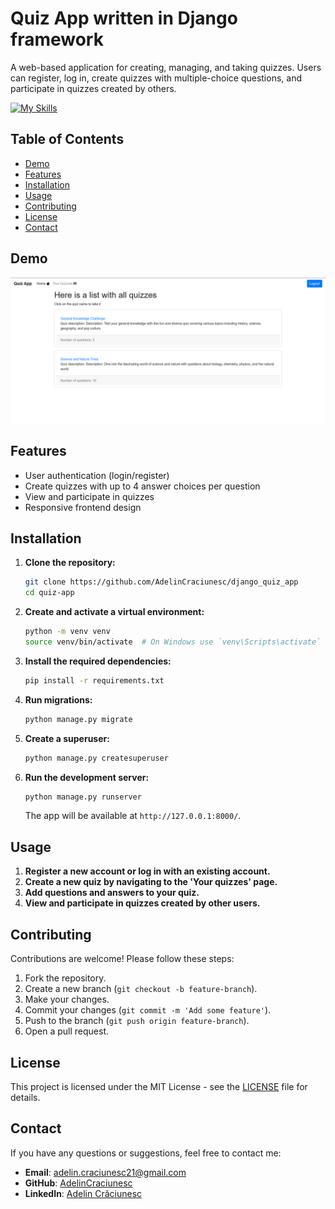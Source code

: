 # Quiz App written in Django framework

A web-based application for creating, managing, and taking quizzes. Users can register, log in, create quizzes with multiple-choice questions, and participate in quizzes created by others.

[![My Skills](https://skillicons.dev/icons?i=js,html,css,django,bootstrap)](https://skillicons.dev)

## Table of Contents

- [Demo](#demo)
- [Features](#features)
- [Installation](#installation)
- [Usage](#usage)
- [Contributing](#contributing)
- [License](#license)
- [Contact](#contact)

## Demo
![Quiz App Demo](assets/demo.png)

## Features

- User authentication (login/register)
- Create quizzes with up to 4 answer choices per question
- View and participate in quizzes
- Responsive frontend design

## Installation

1. **Clone the repository:**

	```bash
	git clone https://github.com/AdelinCraciunesc/django_quiz_app
	cd quiz-app
	```

2. **Create and activate a virtual environment:**

	```bash
	python -m venv venv
	source venv/bin/activate  # On Windows use `venv\Scripts\activate`
	```

3. **Install the required dependencies:**

	```bash
	pip install -r requirements.txt
	```

4. **Run migrations:**

	```bash
	python manage.py migrate
	```

5. **Create a superuser:**

	```bash
	python manage.py createsuperuser
	```

6. **Run the development server:**

	```bash
	python manage.py runserver
	```

	The app will be available at `http://127.0.0.1:8000/`.

## Usage

1. **Register a new account or log in with an existing account.**
2. **Create a new quiz by navigating to the 'Your quizzes' page.**
3. **Add questions and answers to your quiz.**
4. **View and participate in quizzes created by other users.**

## Contributing

Contributions are welcome! Please follow these steps:

1. Fork the repository.
2. Create a new branch (`git checkout -b feature-branch`).
3. Make your changes.
4. Commit your changes (`git commit -m 'Add some feature'`).
5. Push to the branch (`git push origin feature-branch`).
6. Open a pull request.

## License

This project is licensed under the MIT License - see the [LICENSE](LICENSE) file for details.

## Contact

If you have any questions or suggestions, feel free to contact me:

- **Email**: adelin.craciunesc21@gmail.com
- **GitHub**: [AdelinCraciunesc](https://github.com/AdelinCraciunesc)
- **LinkedIn**: [Adelin Crăciunesc](https://www.linkedin.com/in/lascu-adelin-cr%C4%83ciunesc-a46a26212/)
